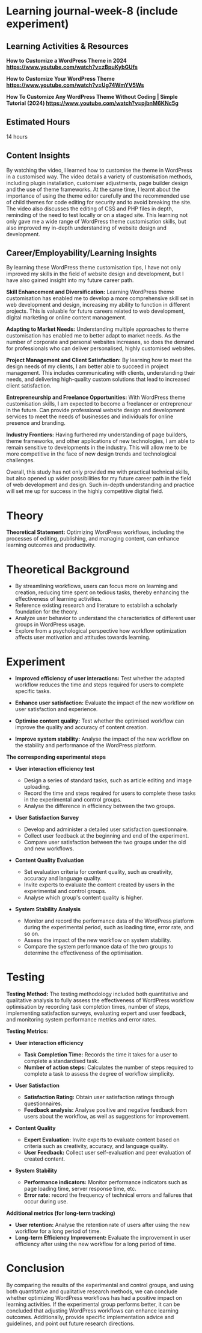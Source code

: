 # Learning journal-week-8 (include experiment)

## Learning Activities & Resources
**How to Customize a WordPress Theme in 2024 https://www.youtube.com/watch?v=zBpuKybGUfs**

**How to Customize Your WordPress Theme https://www.youtube.com/watch?v=Ug74WmYV5Ws**

**How To Customize Any WordPress Theme Without Coding | Simple Tutorial (2024) https://www.youtube.com/watch?v=pjbnM6KNc5g**



## Estimated Hours
14 hours


## Content Insights

By watching the video, I learned how to customise the theme in WordPress in a customised way. The video details a variety of customisation methods, including plugin installation, customiser adjustments, page builder design and the use of theme frameworks. At the same time, I learnt about the importance of using the theme editor carefully and the recommended use of child themes for code editing for security and to avoid breaking the site. The video also discusses the editing of CSS and PHP files in depth, reminding of the need to test locally or on a staged site. This learning not only gave me a wide range of WordPress theme customisation skills, but also improved my in-depth understanding of website design and development.


## Career/Employability/Learning Insights

By learning these WordPress theme customisation tips, I have not only improved my skills in the field of website design and development, but I have also gained insight into my future career path.

**Skill Enhancement and Diversification:** Learning WordPress theme customisation has enabled me to develop a more comprehensive skill set in web development and design, increasing my ability to function in different projects. This is valuable for future careers related to web development, digital marketing or online content management.

**Adapting to Market Needs:** Understanding multiple approaches to theme customisation has enabled me to better adapt to market needs. As the number of corporate and personal websites increases, so does the demand for professionals who can deliver personalised, highly customised websites.

**Project Management and Client Satisfaction:** By learning how to meet the design needs of my clients, I am better able to succeed in project management. This includes communicating with clients, understanding their needs, and delivering high-quality custom solutions that lead to increased client satisfaction.

**Entrepreneurship and Freelance Opportunities:** With WordPress theme customisation skills, I am expected to become a freelancer or entrepreneur in the future. Can provide professional website design and development services to meet the needs of businesses and individuals for online presence and branding.

**Industry Frontiers:** Having furthered my understanding of page builders, theme frameworks, and other applications of new technologies, I am able to remain sensitive to developments in the industry. This will allow me to be more competitive in the face of new design trends and technological challenges.

Overall, this study has not only provided me with practical technical skills, but also opened up wider possibilities for my future career path in the field of web development and design. Such in-depth understanding and practice will set me up for success in the highly competitive digital field.




# Theory

**Theoretical Statement:** Optimizing WordPress workflows, including the processes of editing, publishing, and managing content, can enhance learning outcomes and productivity.

# Theoretical Background

- By streamlining workflows, users can focus more on learning and creation, reducing time spent on tedious tasks, thereby enhancing the effectiveness of learning activities.
- Reference existing research and literature to establish a scholarly foundation for the theory.
- Analyze user behavior to understand the characteristics of different user groups in WordPress usage.
- Explore from a psychological perspective how workflow optimization affects user motivation and attitudes towards learning.

# Experiment 

- **Improved efficiency of user interactions:** Test whether the adapted workflow reduces the time and steps required for users to complete specific tasks.

- **Enhance user satisfaction:** Evaluate the impact of the new workflow on user satisfaction and experience.

- **Optimise content quality:** Test whether the optimised workflow can improve the quality and accuracy of content creation.

- **Improve system stability:** Analyse the impact of the new workflow on the stability and performance of the WordPress platform.

**The corresponding experimental steps**
- **User interaction efficiency test**
  - Design a series of standard tasks, such as article editing and image uploading.
  - Record the time and steps required for users to complete these tasks in the experimental and control groups.
  - Analyse the difference in efficiency between the two groups.
    
- **User Satisfaction Survey**
  - Develop and administer a detailed user satisfaction questionnaire.
  - Collect user feedback at the beginning and end of the experiment.
  - Compare user satisfaction between the two groups under the old and new workflows.

- **Content Quality Evaluation**
  - Set evaluation criteria for content quality, such as creativity, accuracy and language quality.
  - Invite experts to evaluate the content created by users in the experimental and control groups.
  - Analyse which group's content quality is higher.

- **System Stability Analysis**
  - Monitor and record the performance data of the WordPress platform during the experimental period, such as loading time, error rate, and so on.
  - Assess the impact of the new workflow on system stability.
  - Compare the system performance data of the two groups to determine the effectiveness of the optimisation.

# Testing
**Testing Method:** The testing methodology included both quantitative and qualitative analysis to fully assess the effectiveness of WordPress workflow optimisation by recording task completion times, number of steps, implementing satisfaction surveys, evaluating expert and user feedback, and monitoring system performance metrics and error rates.

**Testing Metrics:**

- **User interaction efficiency**
  - **Task Completion Time:** Records the time it takes for a user to complete a standardised task.
  - **Number of action steps:** Calculates the number of steps required to complete a task to assess the degree of workflow simplicity.

- **User Satisfaction**
  - **Satisfaction Rating:** Obtain user satisfaction ratings through questionnaires.
  - **Feedback analysis:** Analyse positive and negative feedback from users about the workflow, as well as suggestions for improvement.

- **Content Quality**
  - **Expert Evaluation:** Invite experts to evaluate content based on criteria such as creativity, accuracy, and language quality.
  - **User Feedback:** Collect user self-evaluation and peer evaluation of created content.

- **System Stability**
  - **Performance indicators:** Monitor performance indicators such as page loading time, server response time, etc.
  - **Error rate:** record the frequency of technical errors and failures that occur during use.
  
**Additional metrics (for long-term tracking)**
  - **User retention:** Analyse the retention rate of users after using the new workflow for a long period of time.
  - **Long-term Efficiency Improvement:** Evaluate the improvement in user efficiency after using the new workflow for a long period of time.

# Conclusion
By comparing the results of the experimental and control groups, and using both quantitative and qualitative research methods, we can conclude whether optimizing WordPress workflows has had a positive impact on learning activities. If the experimental group performs better, it can be concluded that adjusting WordPress workflows can enhance learning outcomes. Additionally, provide specific implementation advice and guidelines, and point out future research directions.
